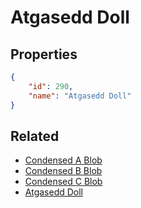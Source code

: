 # Atgasedd Doll

<no description available>

## Properties

```json
{
    "id": 290,
    "name": "Atgasedd Doll"
}
```

## Related

- [Condensed A Blob](../items/17947-condensed-a-blob.md)
- [Condensed B Blob](../items/17948-condensed-b-blob.md)
- [Condensed C Blob](../items/17949-condensed-c-blob.md)
- [Atgasedd Doll](../items/17946-atgasedd-doll.md)


